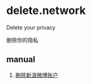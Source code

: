 # delete.network

Delete your privacy

删除你的隐私

## manual

1. [删除新浪微博账户](https://github.com/delete-project/delete.network/issues/1)
